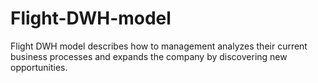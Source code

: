 # Flight-DWH-model
Flight DWH model describes how to management analyzes their current business processes and expands the company by discovering new opportunities.
